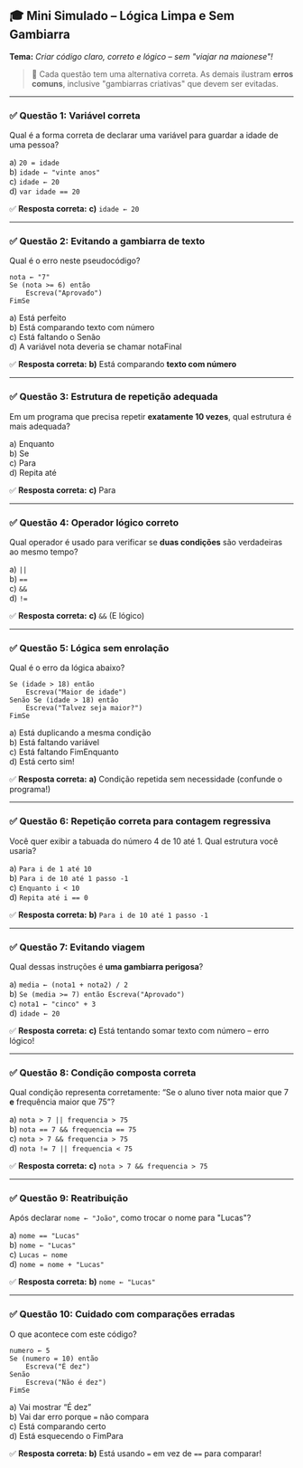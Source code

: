 
## 🎓 **Mini Simulado – Lógica Limpa e Sem Gambiarra**  
**Tema:** *Criar código claro, correto e lógico – sem "viajar na maionese"!*

> 🧠 Cada questão tem uma alternativa correta. As demais ilustram **erros comuns**, inclusive "gambiarras criativas" que devem ser evitadas.

---

### ✅ **Questão 1: Variável correta**
Qual é a forma correta de declarar uma variável para guardar a idade de uma pessoa?

a) `20 = idade`  
b) `idade ← "vinte anos"`  
c) `idade ← 20`  
d) `var idade == 20`

✅ **Resposta correta:** **c)** `idade ← 20`

---

### ✅ **Questão 2: Evitando a gambiarra de texto**
Qual é o erro neste pseudocódigo?

```plaintext
nota ← "7"
Se (nota >= 6) então
    Escreva("Aprovado")
FimSe
```

a) Está perfeito  
b) Está comparando texto com número  
c) Está faltando o Senão  
d) A variável nota deveria se chamar notaFinal

✅ **Resposta correta:** **b)** Está comparando **texto com número**

---

### ✅ **Questão 3: Estrutura de repetição adequada**
Em um programa que precisa repetir **exatamente 10 vezes**, qual estrutura é mais adequada?

a) Enquanto  
b) Se  
c) Para  
d) Repita até

✅ **Resposta correta:** **c)** Para

---

### ✅ **Questão 4: Operador lógico correto**
Qual operador é usado para verificar se **duas condições** são verdadeiras ao mesmo tempo?

a) `||`  
b) `==`  
c) `&&`  
d) `!=`

✅ **Resposta correta:** **c)** `&&` (E lógico)

---

### ✅ **Questão 5: Lógica sem enrolação**
Qual é o erro da lógica abaixo?

```plaintext
Se (idade > 18) então
    Escreva("Maior de idade")
Senão Se (idade > 18) então
    Escreva("Talvez seja maior?")
FimSe
```

a) Está duplicando a mesma condição  
b) Está faltando variável  
c) Está faltando FimEnquanto  
d) Está certo sim!

✅ **Resposta correta:** **a)** Condição repetida sem necessidade (confunde o programa!)

---

### ✅ **Questão 6: Repetição correta para contagem regressiva**
Você quer exibir a tabuada do número 4 de 10 até 1. Qual estrutura você usaria?

a) `Para i de 1 até 10`  
b) `Para i de 10 até 1 passo -1`  
c) `Enquanto i < 10`  
d) `Repita até i == 0`

✅ **Resposta correta:** **b)** `Para i de 10 até 1 passo -1`

---

### ✅ **Questão 7: Evitando viagem**
Qual dessas instruções é **uma gambiarra perigosa**?

a) `media ← (nota1 + nota2) / 2`  
b) `Se (media >= 7) então Escreva("Aprovado")`  
c) `nota1 ← "cinco" + 3`  
d) `idade ← 20`

✅ **Resposta correta:** **c)** Está tentando somar texto com número – erro lógico!

---

### ✅ **Questão 8: Condição composta correta**
Qual condição representa corretamente: “Se o aluno tiver nota maior que 7 **e** frequência maior que 75”?

a) `nota > 7 || frequencia > 75`  
b) `nota == 7 && frequencia == 75`  
c) `nota > 7 && frequencia > 75`  
d) `nota != 7 || frequencia < 75`

✅ **Resposta correta:** **c)** `nota > 7 && frequencia > 75`

---

### ✅ **Questão 9: Reatribuição**
Após declarar `nome ← "João"`, como trocar o nome para "Lucas"?

a) `nome == "Lucas"`  
b) `nome ← "Lucas"`  
c) `Lucas ← nome`  
d) `nome = nome + "Lucas"`

✅ **Resposta correta:** **b)** `nome ← "Lucas"`

---

### ✅ **Questão 10: Cuidado com comparações erradas**
O que acontece com este código?

```plaintext
numero ← 5
Se (numero = 10) então
    Escreva("É dez")
Senão
    Escreva("Não é dez")
FimSe
```

a) Vai mostrar “É dez”  
b) Vai dar erro porque `=` não compara  
c) Está comparando certo  
d) Está esquecendo o FimPara

✅ **Resposta correta:** **b)** Está usando `=` em vez de `==` para comparar!
